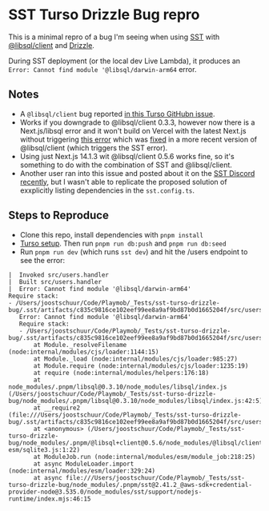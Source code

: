 # SST Turso Drizzle Bug repro

This is a minimal repro of a bug I'm seeing when using [SST](https://sst.dev/) with [@libsql/client](https://www.npmjs.com/package/@libsql/client) and [Drizzle](https://orm.drizzle.team/).

During SST deployment (or the local dev Live Lambda), it produces an `Error: Cannot find module '@libsql/darwin-arm64` error.

## Notes

- A `@libsql/client` bug reported [in this Turso GitHubn issue](https://github.com/tursodatabase/libsql-client-ts/issues/112).
- Works if you downgrade to @libsql/client 0.3.3, however now there is a Next.js/libsql error and it won't build on Vercel with the latest Next.js without triggering [this error](https://github.com/tursodatabase/libsql-client-ts/issues/142) which was [fixed](https://github.com/tursodatabase/libsql-client-ts/pull/160) in a more recent version of @libsql/client (which triggers the SST error).
- Using just Next.js 14.1.3 wit @libsql/client 0.5.6 works fine, so it's something to do with the combination of SST and @libsql/client.
- Another user ran into this issue and posted about it on the [SST Discord recently](https://discord.com/channels/933071162680958986/1210131565271580732), but I wasn't able to replicate the proposed solution of exxplicitly listing dependencies in the `sst.config.ts`.

## Steps to Reproduce

- Clone this repo, install dependencies with `pnpm install`
- [Turso setup](https://orm.drizzle.team/learn/tutorials/drizzle-with-turso). Then run `pnpm run db:push` and `pnpm run db:seed`
- Run `pnpm run dev` (which runs `sst dev`) and hit the /users endpoint to see the error:

```
|  Invoked src/users.handler
|  Built src/users.handler
|  Error: Cannot find module '@libsql/darwin-arm64'
Require stack:
- /Users/joostschuur/Code/Playmob/_Tests/sst-turso-drizzle-bug/.sst/artifacts/c835c9816ce102eef99ee8a9af9bd87b0d1665204f/src/users.mjs
   Error: Cannot find module '@libsql/darwin-arm64'
   Require stack:
   - /Users/joostschuur/Code/Playmob/_Tests/sst-turso-drizzle-bug/.sst/artifacts/c835c9816ce102eef99ee8a9af9bd87b0d1665204f/src/users.mjs
       at Module._resolveFilename (node:internal/modules/cjs/loader:1144:15)
       at Module._load (node:internal/modules/cjs/loader:985:27)
       at Module.require (node:internal/modules/cjs/loader:1235:19)
       at require (node:internal/modules/helpers:176:18)
       at node_modules/.pnpm/libsql@0.3.10/node_modules/libsql/index.js (/Users/joostschuur/Code/Playmob/_Tests/sst-turso-drizzle-bug/node_modules/.pnpm/libsql@0.3.10/node_modules/libsql/index.js:42:5)
       at __require2 (file:///Users/joostschuur/Code/Playmob/_Tests/sst-turso-drizzle-bug/.sst/artifacts/c835c9816ce102eef99ee8a9af9bd87b0d1665204f/src/users.mjs:21:50)
       at <anonymous> (/Users/joostschuur/Code/Playmob/_Tests/sst-turso-drizzle-bug/node_modules/.pnpm/@libsql+client@0.5.6/node_modules/@libsql/client/lib-esm/sqlite3.js:1:22)
       at ModuleJob.run (node:internal/modules/esm/module_job:218:25)
       at async ModuleLoader.import (node:internal/modules/esm/loader:329:24)
       at async file:///Users/joostschuur/Code/Playmob/_Tests/sst-turso-drizzle-bug/node_modules/.pnpm/sst@2.41.2_@aws-sdk+credential-provider-node@3.535.0/node_modules/sst/support/nodejs-runtime/index.mjs:46:15
```
